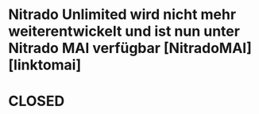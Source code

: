 # Nitrado Unlimited wird nicht mehr weiterentwickelt und ist nun unter Nitrado MAI verfügbar [NitradoMAI][linktomai]

# CLOSED
